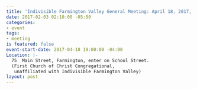 ```yaml
---
title: 'Indivisible Farmington Valley General Meeting: April 18, 2017, 7-9 pm'
date: 2017-02-03 02:10:00 -05:00
categories:
- event
tags:
- meeting
is featured: false
event-start-date: 2017-04-18 19:00:00 -04:00
Location: |-
  75  Main Street, Farmington, enter on School Street.
  (First Church of Christ Congregational,
   unaffiliated with Indivisible Farmington Valley)
layout: post
---
```


